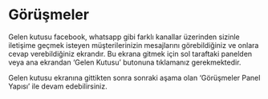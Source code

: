 #    Görüşmeler

Gelen kutusu facebook, whatsapp gibi farklı kanallar üzerinden sizinle iletişime geçmek isteyen müşterilerinizin mesajlarını görebildiğiniz ve onlara cevap verebildiğiniz ekrandır. Bu ekrana gitmek için sol taraftaki panelden veya ana ekrandan ‘Gelen Kutusu’ butonuna tıklamanız gerekmektedir.

Gelen kutusu ekranına gittikten sonra sonraki aşama olan ‘Görüşmeler Panel Yapısı’ ile devam edebilirsiniz.